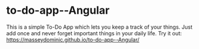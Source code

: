 # to-do-app--Angular
This is a simple To-Do App which lets you keep a track of your things. Just add once and never forget important things in your daily life.
Try it out: https://masseydominic.github.io/to-do-app--Angular/
